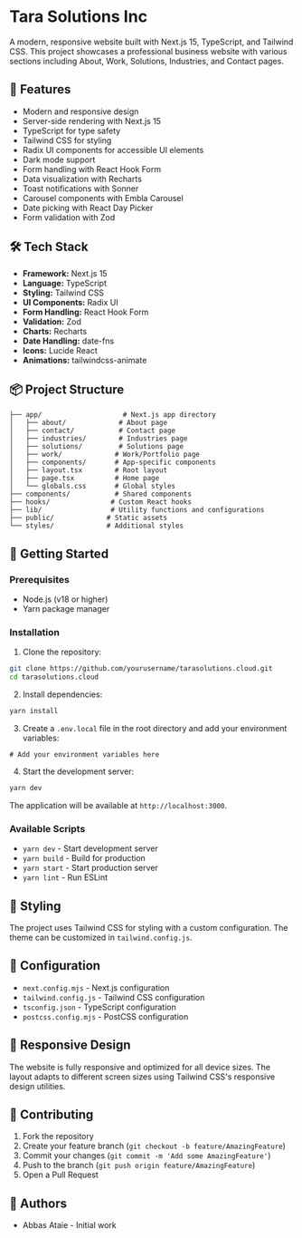 # Tara Solutions Inc

A modern, responsive website built with Next.js 15, TypeScript, and Tailwind CSS. This project showcases a professional business website with various sections including About, Work, Solutions, Industries, and Contact pages.


## 🚀 Features

- Modern and responsive design
- Server-side rendering with Next.js 15
- TypeScript for type safety
- Tailwind CSS for styling
- Radix UI components for accessible UI elements
- Dark mode support
- Form handling with React Hook Form
- Data visualization with Recharts
- Toast notifications with Sonner
- Carousel components with Embla Carousel
- Date picking with React Day Picker
- Form validation with Zod

## 🛠️ Tech Stack


- **Framework:** Next.js 15
- **Language:** TypeScript
- **Styling:** Tailwind CSS
- **UI Components:** Radix UI
- **Form Handling:** React Hook Form
- **Validation:** Zod
- **Charts:** Recharts
- **Date Handling:** date-fns
- **Icons:** Lucide React
- **Animations:** tailwindcss-animate

## 📦 Project Structure

```
├── app/                    # Next.js app directory
│   ├── about/             # About page
│   ├── contact/           # Contact page
│   ├── industries/        # Industries page
│   ├── solutions/         # Solutions page
│   ├── work/             # Work/Portfolio page
│   ├── components/       # App-specific components
│   ├── layout.tsx        # Root layout
│   ├── page.tsx          # Home page
│   └── globals.css       # Global styles
├── components/           # Shared components
├── hooks/               # Custom React hooks
├── lib/                 # Utility functions and configurations
├── public/             # Static assets
└── styles/             # Additional styles
```

## 🚀 Getting Started

### Prerequisites

- Node.js (v18 or higher)
- Yarn package manager

### Installation

1. Clone the repository:
```bash
git clone https://github.com/yourusername/tarasolutions.cloud.git
cd tarasolutions.cloud
```

2. Install dependencies:
```bash
yarn install
```

3. Create a `.env.local` file in the root directory and add your environment variables:
```env
# Add your environment variables here
```

4. Start the development server:
```bash
yarn dev
```

The application will be available at `http://localhost:3000`.

### Available Scripts

- `yarn dev` - Start development server
- `yarn build` - Build for production
- `yarn start` - Start production server
- `yarn lint` - Run ESLint

## 🎨 Styling

The project uses Tailwind CSS for styling with a custom configuration. The theme can be customized in `tailwind.config.js`.

## 🔧 Configuration

- `next.config.mjs` - Next.js configuration
- `tailwind.config.js` - Tailwind CSS configuration
- `tsconfig.json` - TypeScript configuration
- `postcss.config.mjs` - PostCSS configuration

## 📱 Responsive Design

The website is fully responsive and optimized for all device sizes. The layout adapts to different screen sizes using Tailwind CSS's responsive design utilities.

## 🤝 Contributing

1. Fork the repository
2. Create your feature branch (`git checkout -b feature/AmazingFeature`)
3. Commit your changes (`git commit -m 'Add some AmazingFeature'`)
4. Push to the branch (`git push origin feature/AmazingFeature`)
5. Open a Pull Request


## 👥 Authors

- Abbas Ataie - Initial work
